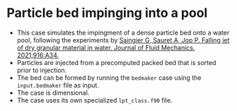 # Particle bed impinging into a pool

- This case simulates the impingment of a dense particle bed onto a water pool, following the experiments by [Saingier G, Sauret A, Jop P. Falling jet of dry granular material in water. Journal of Fluid Mechanics. 2021;916:A34.](https//doi.org/10.1017/jfm.2021.131)
- Particles are injected from a precomputed packed bed that is sorted prior to injection.
- The bed can be formed by running the `bedmaker` case using the `input.bedmaker` file as input.
- The case is dimensional.
- The case uses its own specialized `lpt_class.f90` file.


